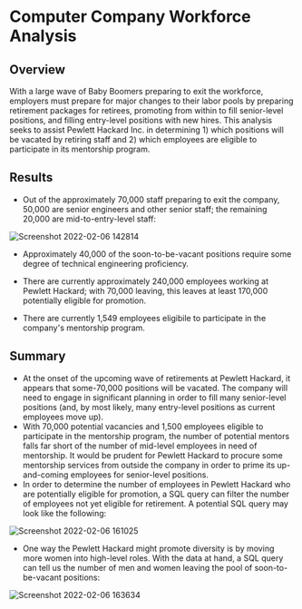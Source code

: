 # Computer Company Workforce Analysis

## Overview

With a large wave of Baby Boomers preparing to exit the workforce, employers must prepare for major changes to their labor pools by preparing retirement packages for retirees, promoting from within to fill senior-level positions, and filling entry-level positions with new hires. This analysis seeks to assist Pewlett Hackard Inc. in determining 1) which positions will be vacated by retiring staff and 2) which employees are eligible to participate in its mentorship program.

## Results

 - Out of the approximately 70,000 staff preparing to exit the company, 50,000 are senior engineers and other senior staff; the remaining 20,000 are mid-to-entry-level staff:

![Screenshot 2022-02-06 142814](https://user-images.githubusercontent.com/94264643/152702381-bbadbdff-0d65-4c59-b156-ad6d3275ea06.png)

- Approximately 40,000 of the soon-to-be-vacant positions require some degree of technical engineering proficiency.

- There are currently approximately 240,000 employees working at Pewlett Hackard; with 70,000 leaving, this leaves at least 170,000 potentially eligible for promotion.

- There are currently 1,549 employees eligibile to participate in the company's mentorship program.

## Summary

- At the onset of the upcoming wave of retirements at Pewlett Hackard, it appears that some-70,000 positions will be vacated. The company will need to engage in significant planning in order to fill many senior-level positions (and, by most likely, many entry-level positions as current employees move up).
- With 70,000 potential vacancies and 1,500 employees eligible to participate in the mentorship program, the number of potential mentors falls far short of the number of mid-level employees in need of mentorship. It would be prudent for Pewlett Hackard to procure some mentorship services from outside the company in order to prime its up-and-coming employees for senior-level positions.
- In order to determine the number of employees in Pewlett Hackard who are potentially eligible for promotion, a SQL query can filter the number of employees not yet eligible for retirement. A potential SQL query may look like the following:

![Screenshot 2022-02-06 161025](https://user-images.githubusercontent.com/94264643/152705509-a0ccffa4-e312-4b9a-9618-67dc1247c319.png)

- One way the Pewlett Hackard might promote diversity is by moving more women into high-level roles. With the data at hand, a SQL query can tell us the number of men and women leaving the pool of soon-to-be-vacant positions:

![Screenshot 2022-02-06 163634](https://user-images.githubusercontent.com/94264643/152706439-f2da712a-cb34-4629-ae56-0c5bdae089fa.png)
